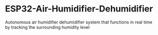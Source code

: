 # ESP32-Air-Humidifier-Dehumidifier
Autonomous air humidifier dehumidifier system that functions in real time by tracking the surrounding humidity level
